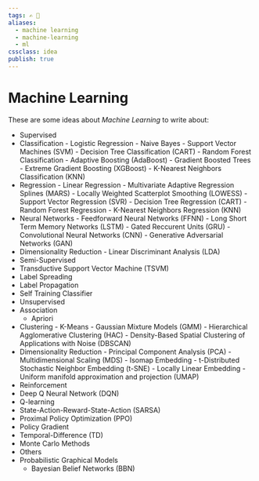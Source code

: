 ```yaml
---
tags: ✍️ 📒
aliases: 
  - machine learning
  - machine-learning
  - ml
cssclass: idea
publish: true
---
```

# Machine Learning
These are some ideas about _Machine Learning_ to write about:

  - Supervised
   - Classification
    - Logistic Regression
    - Naive Bayes
    - Support Vector Machines (SVM)
    - Decision Tree Classification (CART)
    - Random Forest Classification
    - Adaptive Boosting (AdaBoost)
    - Gradient Boosted Trees
    - Extreme Gradient Boosting (XGBoost)
    - K-Nearest Neighbors Classification (KNN)
   - Regression
    - Linear Regression
    - Multivariate Adaptive Regression Splines (MARS)
    - Locally Weighted Scatterplot Smoothing (LOWESS)
    - Support Vector Regression (SVR)
    - Decision Tree Regression (CART)
    - Random Forest Regression
    - K-Nearest Neighbors Regression (KNN)
   - Neural Networks
    - Feedforward Neural Networks (FFNN)
    - Long Short Term Memory Networks (LSTM)
    - Gated Reccurent Units (GRU)
    - Convolutional Neural Networks (CNN)
    - Generative Adversarial Networks (GAN)
   - Dimensionality Reduction
    - Linear Discriminant Analysis (LDA)
  - Semi-Supervised
   - Transductive Support Vector Machine (TSVM)
   - Label Spreading
   - Label Propagation
   - Self Training Classifier
  - Unsupervised
   - Association
     - Apriori
   - Clustering
    - K-Means
    - Gaussian Mixture Models (GMM)
    - Hierarchical Agglomerative Clustering (HAC)
    - Density-Based Spatial Clustering of Applications with Noise (DBSCAN)
   - Dimensionality Reduction
    - Principal Component Analysis (PCA)
    - Multidimensional Scaling (MDS)
    - Isomap Embedding
    - t-Distributed Stochastic Neighbor Embedding (t-SNE)
    - Locally Linear Embedding
    - Uniform manifold approximation and projection (UMAP)
  - Reinforcement
   - Deep Q Neural Network (DQN)
   - Q-learning
   - State-Action-Reward-State-Action (SARSA)
   - Proximal Policy Optimization (PPO)
   - Policy Gradient
   - Temporal-Difference (TD)
   - Monte Carlo Methods
  - Others
   - Probabilistic Graphical Models
     - Bayesian Belief Networks (BBN)

